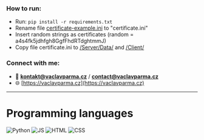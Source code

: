 <h3 align="left">How to run:</h3>

- Run: `pip install -r requirements.txt`
- Rename file [certificate-example.ini](certificate-example.ini) to "certificate.ini"
- Insert random strings as certificates (random = a4s4fk5jdhfgh8GgfFhdRTdghtmmJ)
- Copy file certificate.ini to [/Server/Data/](Server/Data/) and [/Client/](Client/)

<h3 align="left">Connect with me:</h3>

- 📧 **kontakt@vaclavparma.cz** / **contact@vaclavparma.cz**
- 🌐 [https://vaclavparma.cz](https://vaclavparma.cz)

---

# Programming languages

![Python](https://img.shields.io/badge/Python-FFD43B?style=for-the-badge&logo=python&logoColor=blue)
![JS](https://img.shields.io/badge/JavaScript-323330?style=for-the-badge&logo=javascript&logoColor=F7DF1E)
![HTML](https://img.shields.io/badge/HTML5-E34F26?style=for-the-badge&logo=html5&logoColor=white)
![CSS](https://img.shields.io/badge/CSS3-1572B6?style=for-the-badge&logo=css3&logoColor=white)

